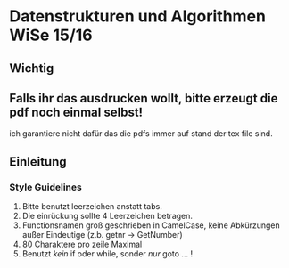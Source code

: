 # Datenstrukturen und Algorithmen WiSe 15/16
## Wichtig
## Falls ihr das ausdrucken wollt, bitte erzeugt die pdf noch einmal selbst!
ich garantiere nicht dafür das die pdfs immer auf stand der tex file sind.
## Einleitung

### Style Guidelines
 1. Bitte benutzt leerzeichen anstatt tabs. 
 2. Die einrückung sollte 4 Leerzeichen betragen.
 3. Functionsnamen groß geschrieben in CamelCase, keine Abkürzungen außer
 Eindeutige (z.b. getnr -> GetNumber) 
 4. 80 Charaktere pro zeile Maximal
 5. Benutzt *kein* if oder while, sonder *nur* goto ... !
